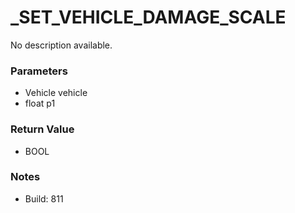 # _SET_VEHICLE_DAMAGE_SCALE

No description available.

### Parameters
* Vehicle vehicle
* float p1

### Return Value
* BOOL

### Notes
* Build: 811


